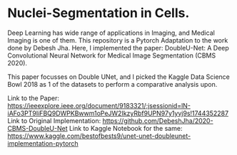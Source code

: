 # Nuclei-Segmentation in Cells.

Deep Learning has wide range of applications in Imaging, and Medical Imaging is one of them. This repository is a Pytorch Adaptation to the work done by Debesh Jha.
Here, I implemented the paper: DoubleU-Net: A Deep Convolutional Neural Network for Medical Image Segmentation (CBMS 2020).

This paper focusses on Double UNet, and I picked the Kaggle Data Science Bowl 2018 as 1 of the datasets to perform a comparative analysis upon.

Link to the Paper: https://ieeexplore.ieee.org/document/9183321/;jsessionid=lN-iAFo3PT9IiFBQ9DWPKBwwm1oPeJW2IkzyRbf9UPN97y1yvj9s!1744352287
Link to Original Implementation: https://github.com/DebeshJha/2020-CBMS-DoubleU-Net
Link to Kaggle Notebook for the same: https://www.kaggle.com/bestofbests9/unet-unet-doubleunet-implementation-pytorch
